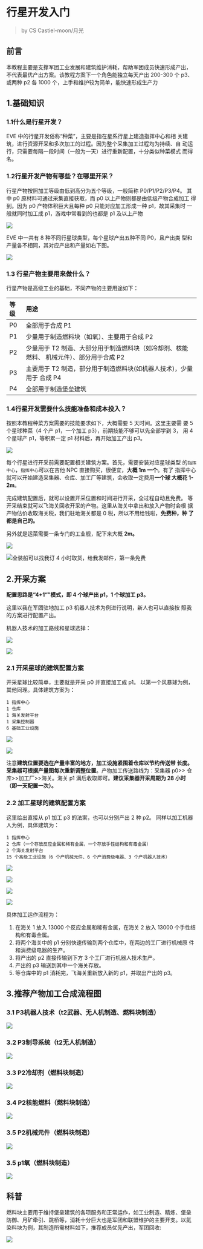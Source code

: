 # 行星开发入门

> by CS Castiel-moon/月光

## 前言

本教程主要是支撑军团工业发展和建筑维护消耗，帮助军团成员快速形成产出， 不代表最优产出方案。该教程方案下一个角色能独立每天产出 200-300 个 p3、 或两种 p2 各 1000 个，上手和维护较为简单，能快速形成生产力

## 1.基础知识

### 1.1什么是行星开发？

EVE 中的行星开发俗称“种菜”，主要是指在星系行星上建造指挥中心和相 关建筑，进行资源开采和多次加工的过程。因为整个采集加工过程均为持续、自 动运行，只需要每隔一段时间（一般为一天）进行重新配置，十分类似种菜模式 而得名。

### 1.2行星开发产物有哪些？在哪里开采？

行星产物按照加工等级由低到高分为五个等级，一般简称 P0/P1/P2/P3/P4。 其中 p0 原材料可通过采集直接获取，而 p0 以上产物则都是由低级产物合成加工 得到。因为 p0 产物体积巨大且每种 p0 只能对应加工形成一种 p1，故其采集时 一般就同时加工成 p1，游戏中常看到的也都是 p1 及以上产物

![](../../.gitbook/assets/snipaste_2020-07-19_18-21-53.png)

EVE 中一共有 8 种不同行星球类型，每个星球产出五种不同 P0，且产出类 型和产量各不相同，其对应产出和产量如右下图。

![](../../.gitbook/assets/snipaste_2020-07-19_18-22-41.png)

### 1.3 行星产物主要用来做什么？

行星产物是高级工业的基础，不同产物的主要用途如下：

| 等级 | 用途 |
| :--- | :--- |
| P0 | 全部用于合成 P1 |
| P1 | 少量用于制造燃料块（如氧）、主要用于合成 P2 |
| P2 | 少量用于 T2 制造、大部分用于制造燃料块（如冷却剂、核能燃料、 机械元件）、部分用于合成 P2 |
| P3 | 主要用于 T2 制造，部分用于制造燃料块\(如机器人技术\)，少量用于 合成 P4 |
| P4 | 全部用于制造堡垒建筑 |

### 1.4行星开发需要什么技能准备和成本投入？

按照本教程种菜方案需要的技能要求如下，大概需要 5 天时间。这里主要需 要 5 个星球种菜（4 个产 p1，一个加工 p3），前期技能不够可以先全部学到 3， 用 4 个星球产 p1，等积累一定 p1 材料后，再开始加工产出 p3。

![](../../.gitbook/assets/snipaste_2020-07-19_18-26-03.png)

每个行星进行开采前需要配置相关建筑方案。首先，需要安装对应星球类型 的`指挥中心`，`指挥中心`可以在吉他 NPC 直接购买，很便宜，**大概 1m 一个**。有了 指挥中心就可以开始建造采集器、仓库、加工厂等建筑，会收取一定费用**一个球 大概花 1-2m**。

完成建筑配置后，就可以设置开采位置和时间进行开采，全过程自动且免费。 等开采结束就可以飞海关回收开采的产物。这里从海关中拿出和放入产物时会根 据产物估价收取海关税，我们驻地海关都是 0 税，所以不用给钱啦，**免费种，种 了都是自己的。**

另外就是运菜需要一条专门的工业舰，配下来大概 **2m。**

![](../../.gitbook/assets/snipaste_2020-07-19_18-27-34.png)

![&#x5168;&#x88C5;&#x8239;&#x53EF;&#x4EE5;&#x627E;&#x6211;&#x8BA2; 4 &#x5C0F;&#x65F6;&#x53D6;&#x8D27;&#xFF0C;&#x7ED9;&#x6211;&#x53D1;&#x90AE;&#x4EF6;&#xFF0C;&#x7B2C;&#x4E00;&#x6761;&#x514D;&#x8D39;](../../.gitbook/assets/snipaste_2020-07-19_18-28-09.png)

## 2.开采方案

**配置思路是“4+1“”模式，即 4 个球产出 p1，1 个球加工 p3。**

这里以我在军团驻地加工 p3 机器人技术为例进行说明，新人也可以直接按 照我的方案进行配置产出。

机器人技术的加工路线和星球选择：

![](../../.gitbook/assets/snipaste_2020-07-19_18-29-14.png)

![](../../.gitbook/assets/snipaste_2020-07-19_18-33-16.png)

### 2.1 开采星球的建筑配置方案

开采星球比较简单，主要就是开采 p0 并直接加工成 p1。 以第一个风暴球为例，其他同理。具体建筑方案为：

```text
1 指挥中心 
1 仓库 
1 海关发射平台 
1 采集控制器 
6 基础工业设施
```

![](../../.gitbook/assets/snipaste_2020-07-19_18-34-55.png)

![](../../.gitbook/assets/snipaste_2020-07-19_18-35-10.png)

注意**建筑位置要选在产量丰富的地方，加工设施紧围着仓库以节约传送带 长度。采集器可根据产量图每次重新调整位置**。产物加工传送路线为：采集器 p0&gt;&gt; 仓库&gt;&gt;加工厂&gt;&gt;海关。海关 p1 满后收取即可。**建议采集器开采周期为 28 小时 （即一天配置一次）。**

### 2.2 加工星球的建筑配置方案

这里给出直接从 p1 加工 p3 的法案，也可以分别产出 2 种 p2。 同样以加工机器人为例，具体建筑为：

```text
1 指挥中心
2 仓库（一个存放反应金属和稀有金属，一个存放手性结构和有毒金属）
2 个海关发射平台
15 个高级工业设施（6 个产机械元件、6 个产消费级电器、3 个产机器人技术）
```

![](../../.gitbook/assets/snipaste_2020-07-19_18-37-26.png)

![](../../.gitbook/assets/snipaste_2020-07-19_18-38-11.png)

![](../../.gitbook/assets/snipaste_2020-07-19_18-38-32.png)

![](../../.gitbook/assets/snipaste_2020-07-19_18-38-52.png)

具体加工运作流程为：

1. 在海关 1 放入 13000 个反应金属和稀有金属，在海关 2 放入 13000 个手性结 构和有毒金属。
2. 将两个海关中的 p1 分别快速传输到两个仓库中，在两边的工厂进行机械原 件和消费级电器的生产。
3. 将产出的 p2 直接传输到下方 3 个工厂进行机器人技术生产。
4. 产出的 p3 输送到其中一个海关存放。
5. 等仓库中的 p1 消耗完，飞海关重新放入新的 p1，并取出产出的 p3。

## 3.推荐产物加工合成流程图

### 3.1 P3机器人技术（t2武器、无人机制造、燃料块制造）

![](../../.gitbook/assets/snipaste_2020-07-19_18-41-48.png)

### 3.2 P3制导系统（t2无人机制造）

![](../../.gitbook/assets/snipaste_2020-07-19_18-41-58.png)

### 3.3 P2冷却剂（燃料块制造）

![](../../.gitbook/assets/snipaste_2020-07-19_18-42-10.png)

### 3.4 P2核能燃料（燃料块制造）

![](../../.gitbook/assets/snipaste_2020-07-19_18-42-19.png)

### 3.5 P2机械元件（燃料块制造）

![](../../.gitbook/assets/snipaste_2020-07-19_18-42-31.png)

### 3.5 p1氧（燃料块制造）

![](../../.gitbook/assets/snipaste_2020-07-19_18-42-41.png)

## 科普

燃料块主要用于维持堡垒建筑的各项服务和正常运作，如工业制造、精炼、堡垒 防御、月矿牵引、跳桥等，消耗十分巨大也是军团和联盟维护的主要开支。以氮 染料块为例，其制造所需材料如下，推荐成员优先产出，军团回收:

![](../../.gitbook/assets/snipaste_2020-07-19_18-42-53%20%281%29%20%281%29.png)

